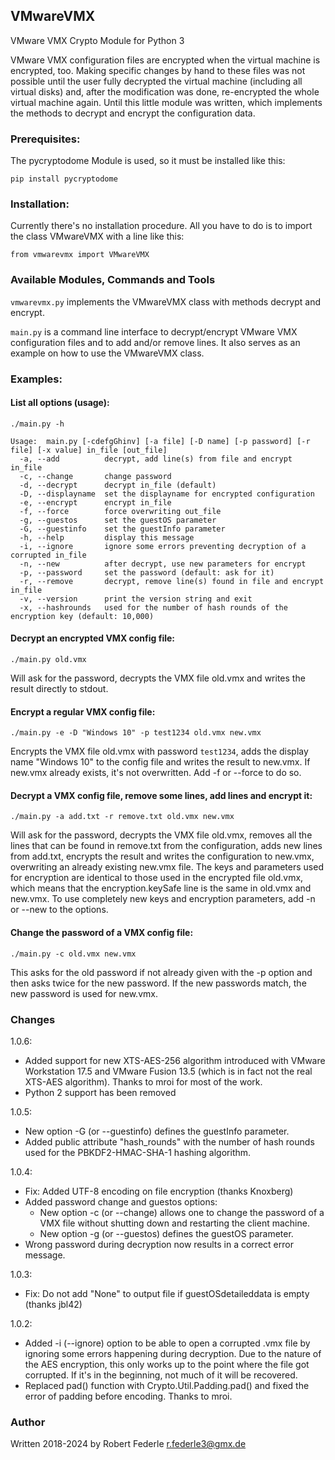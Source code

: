 ## VMwareVMX

VMware VMX Crypto Module for Python 3

VMware VMX configuration files are encrypted when the virtual machine
is encrypted, too. Making specific changes by hand to these files was
not possible until the user fully decrypted the virtual machine (including
all virtual disks) and, after the modification was done, re-encrypted the
whole virtual machine again. Until this little module was written, which
implements the methods to decrypt and encrypt the configuration data.

### Prerequisites:

The pycryptodome Module is used, so it must be installed like this:

    pip install pycryptodome

### Installation:

Currently there's no installation procedure. All you have to do is to import
the class VMwareVMX with a line like this:

    from vmwarevmx import VMwareVMX

### Available Modules, Commands and Tools

`vmwarevmx.py` implements the VMwareVMX class with methods decrypt and encrypt.

`main.py` is a command line interface to decrypt/encrypt VMware VMX
configuration files and to add and/or remove lines. It also serves as an
example on how to use the VMwareVMX class.

### Examples:

#### List all options (usage):

`./main.py -h`

    Usage:  main.py [-cdefgGhinv] [-a file] [-D name] [-p password] [-r file] [-x value] in_file [out_file]
      -a, --add          decrypt, add line(s) from file and encrypt in_file
      -c, --change       change password
      -d, --decrypt      decrypt in_file (default)
      -D, --displayname  set the displayname for encrypted configuration
      -e, --encrypt      encrypt in_file
      -f, --force        force overwriting out_file
      -g, --guestos      set the guestOS parameter
      -G, --guestinfo    set the guestInfo parameter
      -h, --help         display this message
      -i, --ignore       ignore some errors preventing decryption of a corrupted in_file
      -n, --new          after decrypt, use new parameters for encrypt
      -p, --password     set the password (default: ask for it)
      -r, --remove       decrypt, remove line(s) found in file and encrypt in_file
      -v, --version      print the version string and exit
      -x, --hashrounds   used for the number of hash rounds of the encryption key (default: 10,000)


#### Decrypt an encrypted VMX config file:

`./main.py old.vmx`

Will ask for the password, decrypts the VMX file old.vmx and writes the
result directly to stdout.

#### Encrypt a regular VMX config file:

`./main.py -e -D "Windows 10" -p test1234 old.vmx new.vmx`

Encrypts the VMX file old.vmx with password `test1234`, adds the display
name "Windows 10" to the config file and writes the result to new.vmx. If
new.vmx already exists, it's not overwritten. Add -f or --force to do so.

#### Decrypt a VMX config file, remove some lines, add lines and encrypt it:

`./main.py -a add.txt -r remove.txt old.vmx new.vmx`

Will ask for the password, decrypts the VMX file old.vmx, removes all the
lines that can be found in remove.txt from the configuration, adds new lines
from add.txt, encrypts the result and writes the configuration to new.vmx,
overwriting an already existing new.vmx file. The keys and parameters used for
encryption are identical to those used in the encrypted file old.vmx, which
means that the encryption.keySafe line is the same in old.vmx and new.vmx. To
use completely new keys and encryption parameters, add -n or --new to the
options.

#### Change the password of a VMX config file:

`./main.py -c old.vmx new.vmx`

This asks for the old password if not already given with the -p option and
then asks twice for the new password. If the new passwords match, the new
password is used for new.vmx.

### Changes

1.0.6:
 - Added support for new XTS-AES-256 algorithm introduced with VMware
   Workstation 17.5 and VMware Fusion 13.5 (which is in fact not the real
   XTS-AES algorithm). Thanks to mroi for most of the work.
 - Python 2 support has been removed

1.0.5:
 - New option -G (or --guestinfo) defines the guestInfo parameter.
 - Added public attribute "hash_rounds" with the number of hash rounds used
   for the PBKDF2-HMAC-SHA-1 hashing algorithm.

1.0.4:
 - Fix: Added UTF-8 encoding on file encryption (thanks Knoxberg)
 - Added password change and guestos options:
   - New option -c (or --change) allows one to change the password of a VMX
     file without shutting down and restarting the client machine.
   - New option -g (or --guestos) defines the guestOS parameter.
 - Wrong password during decryption now results in a correct error message.

1.0.3:
 - Fix: Do not add "None" to output file if guestOSdetaileddata is empty
   (thanks jbl42)

1.0.2:
 - Added -i (--ignore) option to be able to open a corrupted .vmx file by
   ignoring some errors happening during decryption. Due to the nature of
   the AES encryption, this only works up to the point where the file got
   corrupted. If it's in the beginning, not much of it will be recovered.
 - Replaced pad() function with Crypto.Util.Padding.pad() and fixed the error
   of padding before encoding. Thanks to mroi.

### Author

Written 2018-2024 by Robert Federle <r.federle3@gmx.de>